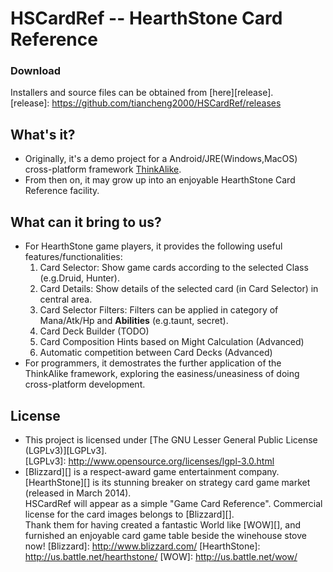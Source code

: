 HSCardRef -- HearthStone Card Reference 
=======================================
  
### Download ###
Installers and source files can be obtained from [here][release].  
[release]: https://github.com/tiancheng2000/HSCardRef/releases

What's it?
----------
* Originally, it's a demo project for a Android/JRE(Windows,MacOS) cross-platform framework [ThinkAlike](https://github.com/tiancheng2000/ThinkAlike).  
* From then on, it may grow up into an enjoyable HearthStone Card Reference facility.  

What can it bring to us?
-----------------------------------------------
* For HearthStone game players, it provides the following useful features/functionalities: 
  1. Card Selector: Show game cards according to the selected Class (e.g.Druid, Hunter).
  2. Card Details: Show details of the selected card (in Card Selector) in central area.
  3. Card Selector Filters: Filters can be applied in category of Mana/Atk/Hp and **Abilities** (e.g.taunt, secret).
  4. Card Deck Builder (TODO)
  5. Card Composition Hints based on Might Calculation (Advanced)
  6. Automatic competition between Card Decks (Advanced)
* For programmers, it demostrates the further application of the ThinkAlike framework, exploring the easiness/uneasiness of doing cross-platform development.

License 
-------
* This project is licensed under [The GNU Lesser General Public License (LGPLv3)][LGPLv3].  
  [LGPLv3]: http://www.opensource.org/licenses/lgpl-3.0.html
* [Blizzard][] is a respect-award game entertainment company. [HearthStone][] is its stunning breaker on strategy card game market (released in March 2014).  
  HSCardRef will appear as a simple "Game Card Reference". Commercial license for the card images belongs to [Blizzard][].   
  Thank them for having created a fantastic World like [WOW][], and furnished an enjoyable card game table beside the winehouse stove now! 
  [Blizzard]: http://www.blizzard.com/
  [HearthStone]: http://us.battle.net/hearthstone/
  [WOW]: http://us.battle.net/wow/


